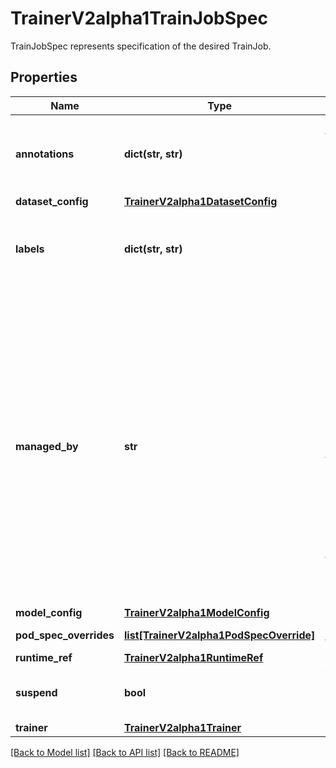 # TrainerV2alpha1TrainJobSpec

TrainJobSpec represents specification of the desired TrainJob.
## Properties
Name | Type | Description | Notes
------------ | ------------- | ------------- | -------------
**annotations** | **dict(str, str)** | Annotations to apply for the derivative JobSet and Jobs. They will be merged with the TrainingRuntime values. | [optional] 
**dataset_config** | [**TrainerV2alpha1DatasetConfig**](TrainerV2alpha1DatasetConfig.md) |  | [optional] 
**labels** | **dict(str, str)** | Labels to apply for the derivative JobSet and Jobs. They will be merged with the TrainingRuntime values. | [optional] 
**managed_by** | **str** | ManagedBy is used to indicate the controller or entity that manages a TrainJob. The value must be either an empty, &#x60;kubeflow.org/trainjob-controller&#x60; or &#x60;kueue.x-k8s.io/multikueue&#x60;. The built-in TrainJob controller reconciles TrainJob which don&#39;t have this field at all or the field value is the reserved string &#x60;kubeflow.org/trainjob-controller&#x60;, but delegates reconciling TrainJobs with a &#39;kueue.x-k8s.io/multikueue&#39; to the Kueue. The field is immutable. Defaults to &#x60;kubeflow.org/trainjob-controller&#x60; | [optional] 
**model_config** | [**TrainerV2alpha1ModelConfig**](TrainerV2alpha1ModelConfig.md) |  | [optional] 
**pod_spec_overrides** | [**list[TrainerV2alpha1PodSpecOverride]**](TrainerV2alpha1PodSpecOverride.md) | Custom overrides for the training runtime. | [optional] 
**runtime_ref** | [**TrainerV2alpha1RuntimeRef**](TrainerV2alpha1RuntimeRef.md) |  | 
**suspend** | **bool** | Whether the controller should suspend the running TrainJob. Defaults to false. | [optional] 
**trainer** | [**TrainerV2alpha1Trainer**](TrainerV2alpha1Trainer.md) |  | [optional] 

[[Back to Model list]](../README.md#documentation-for-models) [[Back to API list]](../README.md#documentation-for-api-endpoints) [[Back to README]](../README.md)


